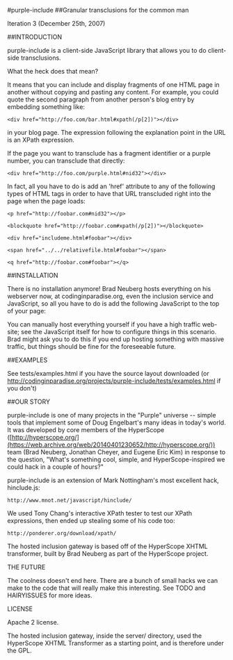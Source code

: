 #purple-include
##Granular transclusions for the common man

Iteration 3 (December 25th, 2007)

##INTRODUCTION

purple-include is a client-side JavaScript library that allows you
to do client-side transclusions.

What the heck does that mean?

It means that you can include and display fragments of one HTML
page in another without copying and pasting any content.  For
example, you could quote the second paragraph from another
person's blog entry by embedding something like:

    <div href="http://foo.com/bar.html#xpath(/p[2])"></div>

in your blog page.  The expression following the explanation point
in the URL is an XPath expression.

If the page you want to transclude has a fragment identifier or a
purple number, you can transclude that directly:

    <div href="http://foo.com/purple.html#nid32"></div>

In fact, all you have to do is add an 'href' attribute to any of the following
types of HTML tags in order to have that URL transcluded right into the page
when the page loads:

    <p href="http://foobar.com#nid32"></p>

    <blockquote href="http://foobar.com#xpath(/p[2])"></blockquote>

    <div href="includeme.html#foobar"></div>

    <span href="../../relativefile.html#foobar"></span>

    <q href="http://foobar.com#foobar"></q>

##INSTALLATION

There is no installation anymore! Brad Neuberg hosts everything on his webserver
now, at codinginparadise.org, even the inclusion service and
JavaScript, so all you have to do is add the following JavaScript
to the top of your page:

<script src="http://codinginparadise.org/projects/purple-include/purple-include.js"></script>

You can manually host everything yourself if you have a high
traffic web-site; see the JavaScript itself for how to configure
things in this scenario. Brad might ask you to do this if you end
up hosting something with massive traffic, but things should be
fine for the foreseeable future.

##EXAMPLES

See tests/examples.html if you have the source layout downloaded
(or http://codinginparadise.org/projects/purple-include/tests/examples.html
if you don't)

##OUR STORY

purple-include is one of many projects in the "Purple" universe --
simple tools that implement some of Doug Engelbart's many ideas in
today's world.  It was developed by core members of the HyperScope
([http://hyperscope.org/](https://web.archive.org/web/20140401230652/http://hyperscope.org/)) team (Brad Neuberg, Jonathan Cheyer, and
Eugene Eric Kim) in response to the question, "What's something
cool, simple, and HyperScope-inspired we could hack in a couple of
hours?"

purple-include is an extension of Mark Nottingham's
most excellent hack, hinclude.js:

    http://www.mnot.net/javascript/hinclude/

We used Tony Chang's interactive XPath tester to test our XPath
expressions, then ended up stealing some of his code too:

    http://ponderer.org/download/xpath/

The hosted inclusion gateway is based off of the HyperScope
XHTML transformer, built by Brad Neuberg as part of the HyperScope
project.

THE FUTURE

The coolness doesn't end here.  There are a bunch of small hacks
we can make to the code that will really make this interesting.
See TODO and HAIRYISSUES for more ideas.

LICENSE

Apache 2 license.

The hosted inclusion gateway, inside the server/ directory,
used the HyperScope XHTML Transformer as a starting point,
and is therefore under the GPL.
